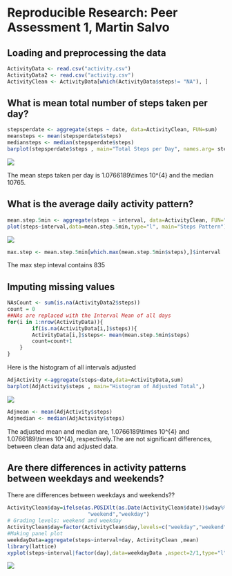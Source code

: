 # Reproducible Research: Peer Assessment 1, Martin Salvo
## Loading and preprocessing the data

```r
ActivityData <- read.csv("activity.csv")
ActivityData2 <- read.csv("activity.csv")
ActivityClean <- ActivityData[which(ActivityData$steps!= "NA"), ]
```
## What is mean total number of steps taken per day?

```r
stepsperdate <- aggregate(steps ~ date, data=ActivityClean, FUN=sum)
meansteps <- mean(stepsperdate$steps)
mediansteps <- median(stepsperdate$steps)
barplot(stepsperdate$steps , main="Total Steps per Day", names.arg= stepsperdate$date)
```

![](PA1_template_files/figure-html/unnamed-chunk-2-1.png) 

The mean steps taken per day is 1.0766189\times 10^{4} and the median 10765.

## What is the average daily activity pattern?

```r
mean.step.5min <- aggregate(steps ~ interval, data=ActivityClean, FUN="mean")
plot(steps~interval,data=mean.step.5min,type="l", main="Steps Pattern")
```

![](PA1_template_files/figure-html/unnamed-chunk-3-1.png) 

```r
max.step <- mean.step.5min[which.max(mean.step.5min$steps),]$interval
```
The max step inteval contains 835

## Imputing missing values

```r
NAsCount <- sum(is.na(ActivityData2$steps))
count = 0
##NAs are replaced with the Interval Mean of all days
for(i in 1:nrow(ActivityData)){
        if(is.na(ActivityData[i,]$steps)){
        ActivityData[i,]$steps<- mean(mean.step.5min$steps)
        count=count+1
    }
} 
```
Here is the histogram of all intervals adjusted


```r
AdjActivity <-aggregate(steps~date,data=ActivityData,sum)
barplot(AdjActivity$steps , main="Histogram of Adjusted Total",)
```

![](PA1_template_files/figure-html/unnamed-chunk-5-1.png) 

```r
Adjmean <- mean(AdjActivity$steps)
Adjmedian <- median(AdjActivity$steps)
```

The adjusted mean and median are, 1.0766189\times 10^{4} and 1.0766189\times 10^{4}, respectively.The are not significant differences, between clean data and adjusted data. 

## Are there differences in activity patterns between weekdays and weekends?

There are differences between weekdays and weekends??

```r
ActivityClean$day=ifelse(as.POSIXlt(as.Date(ActivityClean$date))$wday%%6==0,
                          "weekend","weekday")
# Grading levels: weekend and weekday 
ActivityClean$day=factor(ActivityClean$day,levels=c("weekday","weekend"))
#Making panel plot
weekdayData=aggregate(steps~interval+day, ActivityClean ,mean)
library(lattice)
xyplot(steps~interval|factor(day),data=weekdayData ,aspect=2/1,type="l", main= "Pattern regarding weekday and weekend")
```

![](PA1_template_files/figure-html/unnamed-chunk-6-1.png) 

